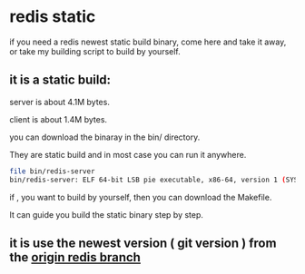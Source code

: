 # redis static

if you need a redis newest static build binary, come here and take it away, or take my building script to build by yourself.

## it is a static build: 
server is about 4.1M bytes.

client is about 1.4M bytes.

you can download the binaray in the bin/ directory.

They are static build and in most case you can run it anywhere.

```bash
file bin/redis-server
bin/redis-server: ELF 64-bit LSB pie executable, x86-64, version 1 (SYSV), dynamically linked, interpreter /lib/ld-musl-x86_64.so.1, BuildID[sha1]=79de6a5528846a9b4e6fde3bba23a2ff8709844d, stripped
```

if , you want to build by yourself, then you can download the Makefile.

It can guide you build the static binary step by step.

## it is use the newest version ( git version ) from the [origin redis branch](https://github.com/redis/redis)

